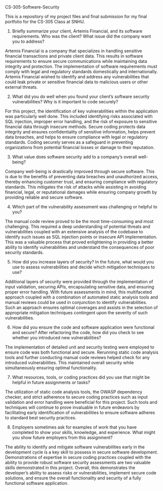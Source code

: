CS-305-Software-Security

This is a repository of my project files and final submission for my final portfolio for the CS-305 Class at SNHU.

1. Briefly summarize your client, Artemis Financial, and its software requirements. Who was the client? What issue did the company want you to address?

Artemis Financial is a company that specializes in handling sensitive financial transactions and private client data. This results in software requirements to ensure secure communications while maintaining data integrity and protection. The implementation of software requirements must comply with legal and regulatory standards domestically and internationally. Artemis Financial wished to identify and address any vulnerabilities that could leak private or sensitive financial data to malicious users or other external threats.

2. What did you do well when you found your client’s software security vulnerabilities? Why is it important to code securely?

For this project, the identification of key vulnerabilities within the application was particularly well done. This included identifying risks associated with SQL injection, improper error handling, and the risk of exposure to sensitive financial data through insecure methods. Secure coding protects data integrity and ensures confidentiality of sensitive information, helps prevent data breaches, and helps to ensure compliance with legal or regulatory standards. Coding securely serves as a safeguard in preventing organizations from potential financial losses or damage to their reputation.

3. What value does software security add to a company’s overall well-being?

Company well-being is drastically improved through secure software. This is due to the benefits of preventing data breaches and unauthorized access, thereby enhancing customer trust, and ensuring compliance with regulatory standards. This mitigates the risk of attacks while assisting in avoiding financial, legal, or reputational damages while ensuring company growth by providing reliable and secure software.

4. Which part of the vulnerability assessment was challenging or helpful to you?

The manual code review proved to be the most time-consuming and most challenging. This required a deep understanding of potential threats and vulnerabilities coupled with an extensive analysis of the codebase to identify such issues as SQL injection points or insecure API implementation. This was a valuable process that proved enlightening in providing a better ability to identify vulnerabilities and understand the consequences of poor security standards.

5. How did you increase layers of security? In the future, what would you use to assess vulnerabilities and decide which mitigation techniques to use?

Additional layers of security were provided through the implementation of input validation, securing APIs, encapsulating sensitive data, and ensuring proper error handling. With future assessments in mind, this multifaceted approach coupled with a combination of automated static analysis tools and manual reviews could be used in conjunction to identify vulnerabilities. Such an approach ensures optimal coverages and assists in the selection of appropriate mitigation techniques contingent upon the severity of such vulnerabilities.

6. How did you ensure the code and software application were functional and secure? After refactoring the code, how did you check to see whether you introduced new vulnerabilities?

The implementation of detailed unit and security testing were employed to ensure code was both functional and secure. Rerunning static code analysis tools and further conducting manual code reviews helped check for any introduced vulnerabilities. This maintained overall security while simultaneously ensuring optimal functionality.

7. What resources, tools, or coding practices did you use that might be helpful in future assignments or tasks?

The utilization of static code analysis tools, the OWASP dependency checker, and strict adherence to secure coding practices such as input validation and error handling were beneficial for this project. Such tools and techniques will continue to prove invaluable in future endeavors by facilitating early identification of vulnerabilities to ensure software adheres to standard best security practices.

8. Employers sometimes ask for examples of work that you have completed to show your skills, knowledge, and experience. What might you show future employers from this assignment?

The ability to identify and mitigate software vulnerabilities early in the development cycle is a key skill to possess in secure software development. Demonstrations of expertise in secure coding practices coupled with the ability to provide robust software security assessments are two valuable skills demonstrated in this project. Overall, this demonstrates the developer’s ability to assess risks or vulnerabilities, implement secure code solutions, and ensure the overall functionality and security of a fully functional software application.


